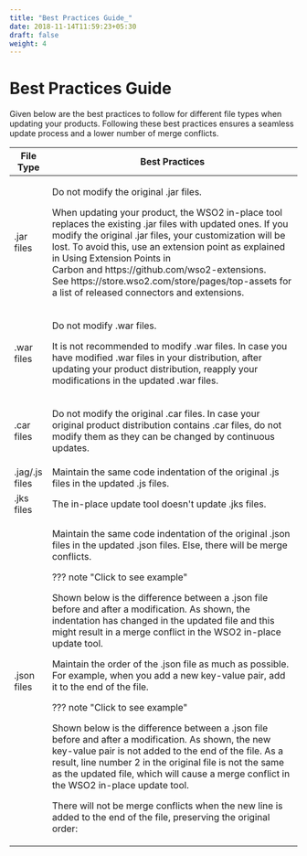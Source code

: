 ```yaml
---
title: "Best Practices Guide_"
date: 2018-11-14T11:59:23+05:30
draft: false
weight: 4
---
```

# Best Practices Guide

Given below are the best practices to follow for different file types
when updating your products. Following these best practices ensures a
seamless update process and a lower number of merge conflicts.

<table>
<thead>
<tr class="header">
<th>File Type</th>
<th>Best Practices</th>
</tr>
</thead>
<tbody>
<tr class="odd">
<td>.jar files</td>
<td><p>Do not modify the original .jar files.</p>
<p>When updating your product, the WSO2 in-place tool replaces the existing .jar files with updated ones. If you modify the original .jar files, your customization will be lost. To avoid this, use an extension point as explained in Using Extension Points in Carbon and https://github.com/wso2-extensions. See https://store.wso2.com/store/pages/top-assets for a list of released connectors and extensions.</p></td>
</tr>
<tr class="even">
<td>.war files</td>
<td><p>Do not modify .war files.</p>
<p>It is not recommended to modify .war files. In case you have modified .war files in your distribution, after updating your product distribution, reapply your modifications in the updated .war files.</p></td>
</tr>
<tr class="odd">
<td>.car files</td>
<td><p>Do not modify the original .car files. In case your original product distribution contains .car files, do not modify them as they can be changed by continuous updates.</p></td>
</tr>
<tr class="even">
<td>.jag/.js files</td>
<td>Maintain the same code indentation of the original .js files in the updated .js files.</td>
</tr>
<tr class="odd">
<td>.jks files</td>
<td>The in-place update tool doesn't update .jks files.</td>
</tr>
<tr class="even">
<td>.json files</td>
<td><div class="content-wrapper">
<p>Maintain the same code indentation of the original .json files in the updated .json files. Else, there will be merge conflicts.</p>
??? note "Click to see example"
<p>Shown below is the difference between a .json file before and after a modification. As shown, the indentation has changed in the updated file and this might result in a merge conflict in the WSO2 in-place update tool.</p>

<p>Maintain the order of the .json file as much as possible. For example, when you add a new key-value pair, add it to the end of the file.</p>
??? note "Click to see example"
<p>Shown below is the difference between a .json file before and after a modification. As shown, the new key-value pair is not added to the end of the file. As a result, line number 2 in the original file is not the same as the updated file, which will cause a merge conflict in the WSO2 in-place update tool.</p>

There will not be merge conflicts when the new line is added to the end of the file, preserving the original order:


</div>
</div>
</div>
</div></td>
</tr>
</tbody>
</table>
